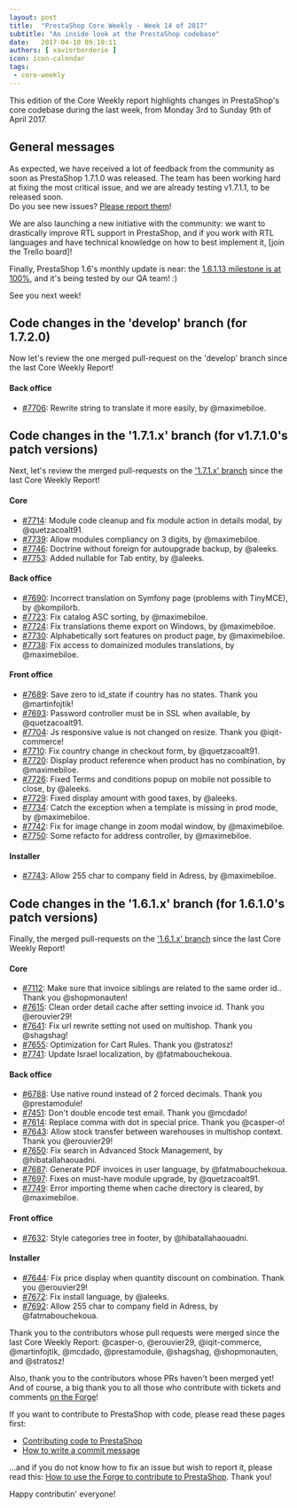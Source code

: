 ```yaml
---
layout: post
title:  "PrestaShop Core Weekly - Week 14 of 2017"
subtitle: "An inside look at the PrestaShop codebase"
date:   2017-04-10 09:10:11
authors: [ xavierborderie ]
icon: icon-calendar
tags:
 - core-weekly
---
```


This edition of the Core Weekly report highlights changes in PrestaShop's core codebase during the last week, from Monday 3rd to Sunday 9th of April 2017.


## General messages

As expected, we have received a lot of feedback from the community as soon as PrestaShop 1.7.1.0 was released. The team has been working hard at fixing the most critical issue, and we are already testing v1.7.1.1, to be released soon.<br/>
Do you see new issues? [Please report them](http://forge.prestashop.com/)!

We are also launching a new initiative with the community: we want to drastically improve RTL support in PrestaShop, and if you work with RTL languages and have technical knowledge on how to best implement it, [join the Trello board]!

Finally, PrestaShop 1.6's monthly update is near: the [1.6.1.13 milestone is at 100%](https://github.com/PrestaShop/PrestaShop/milestone/19?closed=1), and it's being tested by our QA team! :)

See you next week!


## Code changes in the 'develop' branch (for 1.7.2.0)

Now let's review the one merged pull-request on the 'develop' branch since the last Core Weekly Report!

#### Back office

* [#7706](https://github.com/PrestaShop/PrestaShop/pull/7706): Rewrite string to translate it more easily, by @maximebiloe.


## Code changes in the '1.7.1.x' branch (for v1.7.1.0's patch versions) 

Next, let's review the merged pull-requests on the ['1.7.1.x' branch](https://github.com/PrestaShop/PrestaShop/tree/1.7.1.x) since the last Core Weekly Report!


#### Core

* [#7714](https://github.com/PrestaShop/PrestaShop/pull/7714): Module code cleanup and fix module action in details modal, by @quetzacoalt91.
* [#7739](https://github.com/PrestaShop/PrestaShop/pull/7739): Allow modules compliancy on 3 digits, by @maximebiloe.
* [#7746](https://github.com/PrestaShop/PrestaShop/pull/7746): Doctrine without foreign for autoupgrade backup, by @aleeks.
* [#7753](https://github.com/PrestaShop/PrestaShop/pull/7753): Added nullable for Tab entity, by @aleeks.


#### Back office

* [#7690](https://github.com/PrestaShop/PrestaShop/pull/7690): Incorrect translation on Symfony page (problems with TinyMCE), by @kompilorb.
* [#7723](https://github.com/PrestaShop/PrestaShop/pull/7723): Fix catalog ASC sorting, by @maximebiloe.
* [#7724](https://github.com/PrestaShop/PrestaShop/pull/7724): Fix translations theme export on Windows, by @maximebiloe.
* [#7730](https://github.com/PrestaShop/PrestaShop/pull/7730): Alphabetically sort features on product page, by @maximebiloe.
* [#7738](https://github.com/PrestaShop/PrestaShop/pull/7738): Fix access to domainized modules translations, by @maximebiloe.


#### Front office

* [#7689](https://github.com/PrestaShop/PrestaShop/pull/7689): Save zero to id_state if country has no states. Thank you @martinfojtik!
* [#7693](https://github.com/PrestaShop/PrestaShop/pull/7693): Password controller must be in SSL when available, by @quetzacoalt91.
* [#7704](https://github.com/PrestaShop/PrestaShop/pull/7704): Js responsive value is not changed on resize. Thank you @iqit-commerce!
* [#7710](https://github.com/PrestaShop/PrestaShop/pull/7710): Fix country change in checkout form, by @quetzacoalt91.
* [#7720](https://github.com/PrestaShop/PrestaShop/pull/7720): Display product reference when product has no combination, by @maximebiloe.
* [#7726](https://github.com/PrestaShop/PrestaShop/pull/7726): Fixed Terms and conditions popup on mobile not possible to close, by @aleeks.
* [#7729](https://github.com/PrestaShop/PrestaShop/pull/7729): Fixed display amount with good taxes, by @aleeks.
* [#7734](https://github.com/PrestaShop/PrestaShop/pull/7734): Catch the exception when a template is missing in prod mode, by @maximebiloe.
* [#7742](https://github.com/PrestaShop/PrestaShop/pull/7742): Fix for image change in zoom modal window, by @maximebiloe.
* [#7750](https://github.com/PrestaShop/PrestaShop/pull/7750): Some refacto for address controller, by @maximebiloe.


#### Installer

* [#7743](https://github.com/PrestaShop/PrestaShop/pull/7743): Allow 255 char to company field in Adress, by @maximebiloe.


## Code changes in the '1.6.1.x' branch (for 1.6.1.0's patch versions) 

Finally, the merged pull-requests on the ['1.6.1.x' branch](https://github.com/PrestaShop/PrestaShop/tree/develop) since the last Core Weekly Report!


#### Core

* [#7112](https://github.com/PrestaShop/PrestaShop/pull/7112): Make sure that invoice siblings are related to the same order id.. Thank you @shopmonauten!
* [#7615](https://github.com/PrestaShop/PrestaShop/pull/7615): Clean order detail cache after setting invoice id. Thank you @erouvier29!
* [#7641](https://github.com/PrestaShop/PrestaShop/pull/7641): Fix url rewrite setting not used on multishop. Thank you @shagshag!
* [#7655](https://github.com/PrestaShop/PrestaShop/pull/7655): Optimization for Cart Rules. Thank you @stratosz!
* [#7741](https://github.com/PrestaShop/PrestaShop/pull/7741): Update Israel localization, by @fatmabouchekoua.


#### Back office

* [#6788](https://github.com/PrestaShop/PrestaShop/pull/6788): Use native round instead of 2 forced decimals. Thank you @prestamodule!
* [#7451](https://github.com/PrestaShop/PrestaShop/pull/7451): Don't double encode test email. Thank you @mcdado!
* [#7614](https://github.com/PrestaShop/PrestaShop/pull/7614): Replace comma with dot in special price. Thank you @casper-o!
* [#7643](https://github.com/PrestaShop/PrestaShop/pull/7643): Allow stock transfer between warehouses in multishop context. Thank you @erouvier29!
* [#7650](https://github.com/PrestaShop/PrestaShop/pull/7650): Fix search in Advanced Stock Management, by @hibatallahaouadni.
* [#7687](https://github.com/PrestaShop/PrestaShop/pull/7687): Generate PDF invoices in user language, by @fatmabouchekoua.
* [#7697](https://github.com/PrestaShop/PrestaShop/pull/7697): Fixes on must-have module upgrade, by @quetzacoalt91.
* [#7749](https://github.com/PrestaShop/PrestaShop/pull/7749): Error importing theme when cache directory is cleared, by @maximebiloe.


#### Front office

* [#7632](https://github.com/PrestaShop/PrestaShop/pull/7632): Style categories tree in footer, by @hibatallahaouadni.


#### Installer

* [#7644](https://github.com/PrestaShop/PrestaShop/pull/7644): Fix price display when quantity discount on combination. Thank you @erouvier29!
* [#7672](https://github.com/PrestaShop/PrestaShop/pull/7672): Fix install language, by @aleeks.
* [#7692](https://github.com/PrestaShop/PrestaShop/pull/7692): Allow 255 char to company field in Adress, by @fatmabouchekoua.


Thank you to the contributors whose pull requests were merged since the last Core Weekly Report: @casper-o, @erouvier29, @iqit-commerce, @martinfojtik, @mcdado, @prestamodule, @shagshag, @shopmonauten, and @stratosz!


Also, thank you to the contributors whose PRs haven't been merged yet! And of course, a big thank you to all those who contribute with tickets and comments [on the Forge](http://forge.prestashop.com/)!

If you want to contribute to PrestaShop with code, please read these pages first:

 * [Contributing code to PrestaShop](http://doc.prestashop.com/display/PS16/Contributing+code+to+PrestaShop)
 * [How to write a commit message](http://doc.prestashop.com/display/PS16/How+to+write+a+commit+message)

...and if you do not know how to fix an issue but wish to report it, please read this: [How to use the Forge to contribute to PrestaShop](http://doc.prestashop.com/display/PS16/How+to+use+the+Forge+to+contribute+to+PrestaShop). Thank you!

Happy contributin' everyone!
